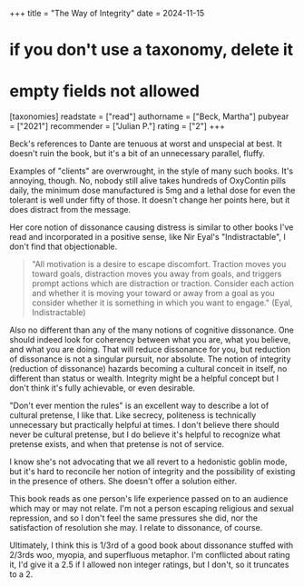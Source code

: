 +++
title = "The Way of Integrity"
date = 2024-11-15
# if you don't use a taxonomy, delete it
# empty fields not allowed
[taxonomies]
  readstate = ["read"]
  authorname = ["Beck, Martha"]
  pubyear = ["2021"]
  recommender = ["Julian P."]
  rating = ["2"]
+++

Beck's references to Dante are tenuous at worst and unspecial at best. It doesn't ruin the book, but it's a bit of an unnecessary parallel, fluffy.

Examples of "clients" are overwrought, in the style of many such books. It's annoying, though. No, nobody still alive takes hundreds of OxyContin pills daily, the minimum dose manufactured is 5mg and a lethal dose for even the tolerant is well under fifty of those. It doesn't change her points here, but it does distract from the message.

Her core notion of dissonance causing distress is similar to other books I've read and incorporated in a positive sense, like Nir Eyal's "Indistractable", I don't find that objectionable.

> "All motivation is a desire to escape discomfort. Traction moves you toward goals, distraction moves you away from goals, and triggers prompt actions which are distraction or traction. Consider each action and whether it is moving your toward or away from a goal as you consider whether it is something in which you want to engage." (Eyal, Indistractable)

Also no different than any of the many notions of cognitive dissonance. One should indeed look for coherency between what you are, what you believe, and what you are doing. That will reduce dissonance for you, but reduction of dissonance is not a singular pursuit, nor absolute. The notion of integrity (reduction of dissonance) hazards becoming a cultural conceit in itself, no different than status or wealth. Integrity might be a helpful concept but I don't think it's fully achievable, or even desirable.

"Don't ever mention the rules" is an excellent way to describe a lot of cultural pretense, I like that. Like secrecy, politeness is technically unnecessary but practically helpful at times. I don't believe there should never be cultural pretense, but I do believe it's helpful to recognize what pretense exists, and when that pretense is not of service.

I know she's not advocating that we all revert to a hedonistic goblin mode, but it's hard to reconcile her notion of integrity and the possibility of existing in the presence of others. She doesn't offer a solution either.

This book reads as one person's life experience passed on to an audience which may or may not relate. I'm not a person escaping religious and sexual repression, and so I don't feel the same pressures she did, nor the satisfaction of resolution she may. I relate to dissonance, of course.

Ultimately, I think this is 1/3rd of a good book about dissonance stuffed with 2/3rds woo, myopia, and superfluous metaphor. I'm conflicted about rating it, I'd give it a 2.5 if I allowed non integer ratings, but I don't, so it truncates to a 2.